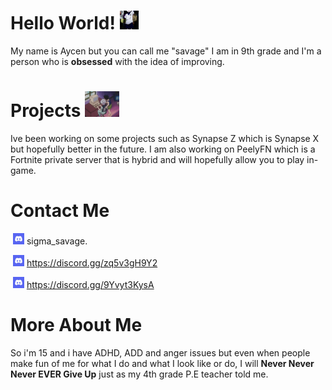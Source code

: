 # Hello World!&nbsp;<img src="https://raw.githubusercontent.com/savegebeast7000/savegebeast7000/main/IKNm.gif" width="30px">
My name is Aycen but you can call me "savage" I am in 9th grade and I'm a person who is **obsessed** with the idea of improving.

# Projects&nbsp;<img src="https://raw.githubusercontent.com/savegebeast7000/savegebeast7000/main/S-AHunterxHunter-49x264-vorbis603A2DACmkv_snapshot_1225_20120705_180231.png" width="55px">
Ive been working on some projects such as Synapse Z which is Synapse X but hopefully better in the future.
I am also working on PeelyFN which is a Fortnite private server that is hybrid and will hopefully allow you to play in-game.


# Contact Me
&nbsp;<img src="https://raw.githubusercontent.com/savegebeast7000/savegebeast7000/main/PRywUXcqg0v5DD6s7C3LyQ.jpeg" width="18px"> sigma_savage.

&nbsp;<img src="https://raw.githubusercontent.com/savegebeast7000/savegebeast7000/main/PRywUXcqg0v5DD6s7C3LyQ.jpeg" width="18px"> https://discord.gg/zq5v3gH9Y2

&nbsp;<img src="https://raw.githubusercontent.com/savegebeast7000/savegebeast7000/main/PRywUXcqg0v5DD6s7C3LyQ.jpeg" width="18px"> https://discord.gg/9Yvyt3KysA

# More About Me
So i'm 15 and i have ADHD, ADD and anger issues but even when people make fun of me for what I do and what I look like or do, I will **Never Never Never EVER Give Up** just as my 4th grade P.E teacher told me.
